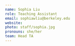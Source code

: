 ```yaml
---
name: Sophia Liu
role: Teaching Assistant
email: sophiawliu@berkeley.edu
website:
photo: staff/sophia.jpg
pronouns: she/her
team: Head TA
---
```

